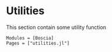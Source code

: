 # Utilities 

This section contain some utility function 



```@autodocs
Modules = [Boscia]
Pages = ["utilities.jl"]
```

